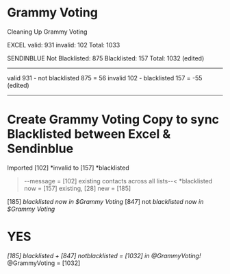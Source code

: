 # Grammy Voting
Cleaning Up Grammy Voting

EXCEL
valid: 931
invalid: 102
Total: 1033

SENDINBLUE
Not Blacklisted: 875
Blacklisted: 157
Total: 1032 (edited)

----
valid 931 - not blacklisted 875 = 56
invalid 102 - blacklisted 157 = -55 (edited)

---
# Create Grammy Voting Copy to sync Blacklisted between Excel & Sendinblue
Imported [102] *invalid to [157] *blacklisted
>--message = [102] existing contacts across all lists--<
*blacklisted now = [157] existing, [28] new = [185]

[185] *blacklisted now in $Grammy Voting*
[847] not *blacklisted now in $Grammy Voting*

# YES 
*[185] blacklisted + [847] notblacklisted = [1032] in @GrammyVoting!*
@GrammyVoting = [1032]
